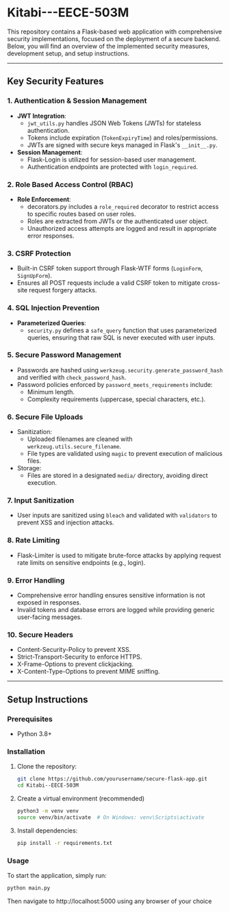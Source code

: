# Kitabi---EECE-503M


This repository contains a Flask-based web application with comprehensive security implementations, focused on the deployment of a secure backend. Below, you will find an overview of the implemented security measures, development setup, and setup instructions.

---

## Key Security Features

### 1. **Authentication & Session Management**
- **JWT Integration**:
  - `jwt_utils.py` handles JSON Web Tokens (JWTs) for stateless authentication.
  - Tokens include expiration (`TokenExpiryTime`) and roles/permissions.
  - JWTs are signed with secure keys managed in Flask's `__init__.py`.
- **Session Management**:
  - Flask-Login is utilized for session-based user management.
  - Authentication endpoints are protected with `login_required`.
 
### 2. **Role Based Access Control (RBAC)**
- **Role Enforcement**:
  - decorators.py includes a `role_required` decorator to restrict access to specific routes based on user roles.
  - Roles are extracted from JWTs or the authenticated user object.
  - Unauthorized access attempts are logged and result in appropriate error responses.

### 3. **CSRF Protection**
- Built-in CSRF token support through Flask-WTF forms (`LoginForm`, `SignUpForm`).
- Ensures all POST requests include a valid CSRF token to mitigate cross-site request forgery attacks.

### 4. **SQL Injection Prevention**
- **Parameterized Queries**:
  - `security.py` defines a `safe_query` function that uses parameterized queries, ensuring that raw SQL is never executed with user inputs.

### 5. **Secure Password Management**
- Passwords are hashed using `werkzeug.security.generate_password_hash` and verified with `check_password_hash`.
- Password policies enforced by `password_meets_requirements` include:
  - Minimum length.
  - Complexity requirements (uppercase, special characters, etc.).

### 6. **Secure File Uploads**
- Sanitization:
  - Uploaded filenames are cleaned with `werkzeug.utils.secure_filename`.
  - File types are validated using `magic` to prevent execution of malicious files.
- Storage:
  - Files are stored in a designated `media/` directory, avoiding direct execution.

### 7. **Input Sanitization**
- User inputs are sanitized using `bleach` and validated with `validators` to prevent XSS and injection attacks.

### 8. **Rate Limiting**
- Flask-Limiter is used to mitigate brute-force attacks by applying request rate limits on sensitive endpoints (e.g., login).

### 9. **Error Handling**
- Comprehensive error handling ensures sensitive information is not exposed in responses.
- Invalid tokens and database errors are logged while providing generic user-facing messages.

### 10. Secure Headers
- Content-Security-Policy to prevent XSS.
- Strict-Transport-Security to enforce HTTPS.
- X-Frame-Options to prevent clickjacking.
- X-Content-Type-Options to prevent MIME sniffing.

---

## Setup Instructions

### Prerequisites
- Python 3.8+

### Installation
1. Clone the repository:
   ```bash
   git clone https://github.com/yourusername/secure-flask-app.git
   cd Kitabi--EECE-503M

2. Create a virtual environment (recommended)
   ```bash
   python3 -m venv venv
   source venv/bin/activate  # On Windows: venv\Scripts\activate

3. Install dependencies:
   ```bash
   pip install -r requirements.txt

### Usage
To start the application, simply run:
```bash
python main.py
```
Then navigate to http://localhost:5000 using any browser of your choice

